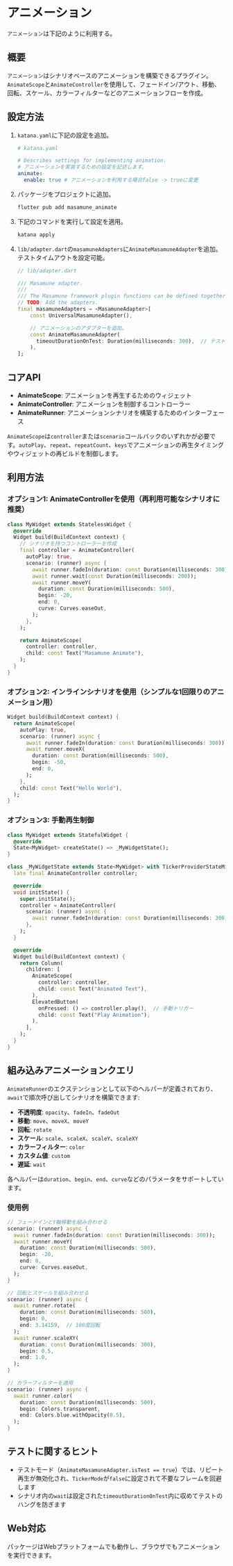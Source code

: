 # アニメーション

`アニメーション`は下記のように利用する。

## 概要

`アニメーション`はシナリオベースのアニメーションを構築できるプラグイン。`AnimateScope`と`AnimateController`を使用して、フェードイン/アウト、移動、回転、スケール、カラーフィルターなどのアニメーションフローを作成。

## 設定方法

1. `katana.yaml`に下記の設定を追加。

    ```yaml
    # katana.yaml

    # Describes settings for implementing animation.
    # アニメーションを実装するための設定を記述します。
    animate:
      enable: true # アニメーションを利用する場合false -> trueに変更
    ```

2. パッケージをプロジェクトに追加。

    ```bash
    flutter pub add masamune_animate
    ```

3. 下記のコマンドを実行して設定を適用。

    ```bash
    katana apply
    ```

4. `lib/adapter.dart`の`masamuneAdapters`に`AnimateMasamuneAdapter`を追加。テストタイムアウトを設定可能。

    ```dart
    // lib/adapter.dart

    /// Masamune adapter.
    ///
    /// The Masamune framework plugin functions can be defined together.
    // TODO: Add the adapters.
    final masamuneAdapters = <MasamuneAdapter>[
        const UniversalMasamuneAdapter(),

        // アニメーションのアダプターを追加。
        const AnimateMasamuneAdapter(
          timeoutDurationOnTest: Duration(milliseconds: 300),  // テストモードでのタイムアウト時間
        ),
    ];
    ```

## コアAPI

- **AnimateScope**: アニメーションを再生するためのウィジェット
- **AnimateController**: アニメーションを制御するコントローラー
- **AnimateRunner**: アニメーションシナリオを構築するためのインターフェース

`AnimateScope`は`controller`または`scenario`コールバックのいずれかが必要です。`autoPlay`、`repeat`、`repeatCount`、`keys`でアニメーションの再生タイミングやウィジェットの再ビルドを制御します。

## 利用方法

### オプション1: AnimateControllerを使用（再利用可能なシナリオに推奨）

```dart
class MyWidget extends StatelessWidget {
  @override
  Widget build(BuildContext context) {
    // シナリオを持つコントローラーを作成
    final controller = AnimateController(
      autoPlay: true,
      scenario: (runner) async {
        await runner.fadeIn(duration: const Duration(milliseconds: 300));
        await runner.wait(const Duration(milliseconds: 200));
        await runner.moveY(
          duration: const Duration(milliseconds: 500),
          begin: -20,
          end: 0,
          curve: Curves.easeOut,
        );
      },
    );

    return AnimateScope(
      controller: controller,
      child: const Text("Masamune Animate"),
    );
  }
}
```

### オプション2: インラインシナリオを使用（シンプルな1回限りのアニメーション用）

```dart
Widget build(BuildContext context) {
  return AnimateScope(
    autoPlay: true,
    scenario: (runner) async {
      await runner.fadeIn(duration: const Duration(milliseconds: 300));
      await runner.moveX(
        duration: const Duration(milliseconds: 500),
        begin: -50,
        end: 0,
      );
    },
    child: const Text("Hello World"),
  );
}
```

### オプション3: 手動再生制御

```dart
class MyWidget extends StatefulWidget {
  @override
  State<MyWidget> createState() => _MyWidgetState();
}

class _MyWidgetState extends State<MyWidget> with TickerProviderStateMixin {
  late final AnimateController controller;

  @override
  void initState() {
    super.initState();
    controller = AnimateController(
      scenario: (runner) async {
        await runner.fadeIn(duration: const Duration(milliseconds: 300));
      },
    );
  }

  @override
  Widget build(BuildContext context) {
    return Column(
      children: [
        AnimateScope(
          controller: controller,
          child: const Text("Animated Text"),
        ),
        ElevatedButton(
          onPressed: () => controller.play(),  // 手動トリガー
          child: const Text("Play Animation"),
        ),
      ],
    );
  }
}
```

## 組み込みアニメーションクエリ

`AnimateRunner`のエクステンションとして以下のヘルパーが定義されており、`await`で順次呼び出してシナリオを構築できます:

- **不透明度**: `opacity`、`fadeIn`、`fadeOut`
- **移動**: `move`、`moveX`、`moveY`
- **回転**: `rotate`
- **スケール**: `scale`、`scaleX`、`scaleY`、`scaleXY`
- **カラーフィルター**: `color`
- **カスタム値**: `custom`
- **遅延**: `wait`

各ヘルパーは`duration`、`begin`、`end`、`curve`などのパラメータをサポートしています。

### 使用例

```dart
// フェードインとY軸移動を組み合わせる
scenario: (runner) async {
  await runner.fadeIn(duration: const Duration(milliseconds: 300));
  await runner.moveY(
    duration: const Duration(milliseconds: 500),
    begin: -20,
    end: 0,
    curve: Curves.easeOut,
  );
}

// 回転とスケールを組み合わせる
scenario: (runner) async {
  await runner.rotate(
    duration: const Duration(milliseconds: 500),
    begin: 0,
    end: 3.14159,  // 180度回転
  );
  await runner.scaleXY(
    duration: const Duration(milliseconds: 300),
    begin: 0.5,
    end: 1.0,
  );
}

// カラーフィルターを適用
scenario: (runner) async {
  await runner.color(
    duration: const Duration(milliseconds: 500),
    begin: Colors.transparent,
    end: Colors.blue.withOpacity(0.5),
  );
}
```

## テストに関するヒント

- テストモード（`AnimateMasamuneAdapter.isTest == true`）では、リピート再生が無効化され、`TickerMode`が`false`に設定されて不要なフレームを回避します
- シナリオ内の`wait`は設定された`timeoutDurationOnTest`内に収めてテストのハングを防ぎます

## Web対応

パッケージはWebプラットフォームでも動作し、ブラウザでもアニメーションを実行できます。
